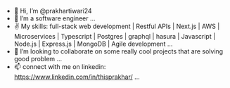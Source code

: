 - 👋 Hi, I’m @prakhartiwari24
- 👀 I’m a software engineer  ...
- ✌️ My skills:
full-stack web development | Restful APIs | Next.js | AWS | Microservices | Typescript | Postgres | graphql | hasura | Javascript | Node.js | Express.js 
| MongoDB | Agile development ...
- 💞️ I’m looking to collaborate on some really cool projects that are solving good problem ... 
- 📫 connect with me on linkedin: https://www.linkedin.com/in/thisprakhar/ ...

<!---
prakhartiwari24/prakhartiwari24 is a ✨ special ✨ repository because its `README.md` (this file) appears on your GitHub profile.
You can click the Preview link to take a look at your changes.
--->
